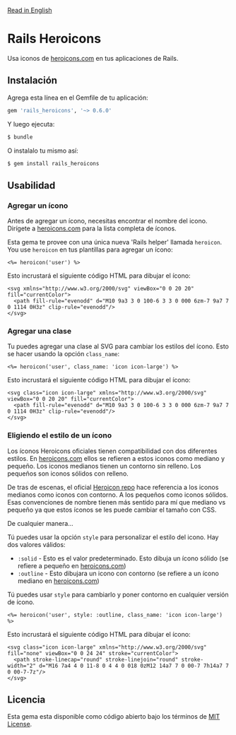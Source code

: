 [Read in English](README.md)

# Rails Heroicons
Usa iconos de [heroicons.com](https://heroicons.com) en tus aplicaciones de Rails.

## Instalación
Agrega esta línea en el Gemfile de tu aplicación:


```ruby
gem 'rails_heroicons', '~> 0.6.0'
```

Y luego ejecuta:
```bash
$ bundle
```

O instalalo tu mismo así:
```bash
$ gem install rails_heroicons
```

## Usabilidad

### Agregar un ícono


Antes de agregar un ícono, necesitas encontrar el nombre del icono. Dirígete a [heroicons.com](https://heroicons.com) para la lista completa de íconos.

Esta gema te provee con una única nueva 'Rails helper' llamada `heroicon`. You use `heroicon` en tus plantillas para agregar un ícono:

```erb
<%= heroicon('user') %>
```

Esto incrustará el siguiente código HTML para dibujar el ícono:

```erb
<svg xmlns="http://www.w3.org/2000/svg" viewBox="0 0 20 20" fill="currentColor">
  <path fill-rule="evenodd" d="M10 9a3 3 0 100-6 3 3 0 000 6zm-7 9a7 7 0 1114 0H3z" clip-rule="evenodd"/>
</svg>
```

### Agregar una clase

Tu puedes agregar una clase al SVG para cambiar los estilos del ícono. Esto se hacer usando la opción `class_name`:

```erb
<%= heroicon('user', class_name: 'icon icon-large') %>
```

Esto incrustará el siguiente código HTML para dibujar el ícono:

```erb
<svg class="icon icon-large" xmlns="http://www.w3.org/2000/svg" viewBox="0 0 20 20" fill="currentColor">
  <path fill-rule="evenodd" d="M10 9a3 3 0 100-6 3 3 0 000 6zm-7 9a7 7 0 1114 0H3z" clip-rule="evenodd"/>
</svg>
```

### Eligiendo el estilo de un ícono

Los íconos Heroicons oficiales tienen compatibilidad con dos diferentes estilos. En [heroicons.com](https://heroicons.com) ellos se refieren a estos iconos como mediano y pequeño. Los iconos medianos tienen un contorno sin relleno. Los pequeños son iconos sólidos con relleno.

De tras de escenas, el oficial [Heroicon repo](https://github.com/tailwindlabs/heroicons) hace referencia a los iconos medianos como iconos con contorno. A los pequeños como iconos sólidos. Esas convenciones de nombre tienen más sentido para mí que mediano vs pequeño ya que estos íconos se les puede cambiar el tamaño con CSS.

De cualquier manera...

Tú puedes usar la opción `style` para personalizar el estilo del icono. Hay dos valores válidos:

* `:solid` - Esto es el valor predeterminado. Esto dibuja un ícono sólido (se refiere a pequeño en [heroicons.com](https://heroicons.com))
* `:outline` - Esto dibujara un icono con contorno (se refiere a un ícono mediano en [heroicons.com](https://heroicons.com))

Tú puedes usar `style` para cambiarlo y poner contorno en cualquier versión de ícono.

```erb
<%= heroicon('user', style: :outline, class_name: 'icon icon-large') %>
```

Esto incrustará el siguiente código HTML para dibujar el ícono:

```erb
<svg class="icon icon-large" xmlns="http://www.w3.org/2000/svg" fill="none" viewBox="0 0 24 24" stroke="currentColor">
  <path stroke-linecap="round" stroke-linejoin="round" stroke-width="2" d="M16 7a4 4 0 11-8 0 4 4 0 018 0zM12 14a7 7 0 00-7 7h14a7 7 0 00-7-7z"/>
</svg>

```

## Licencia
Esta gema esta disponible como código abierto bajo los términos de [MIT License](https://opensource.org/licenses/MIT).
